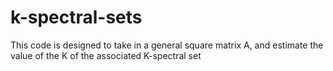 # k-spectral-sets
This code is designed to take in a general square matrix A, and estimate the value of the K of the associated K-spectral set 
